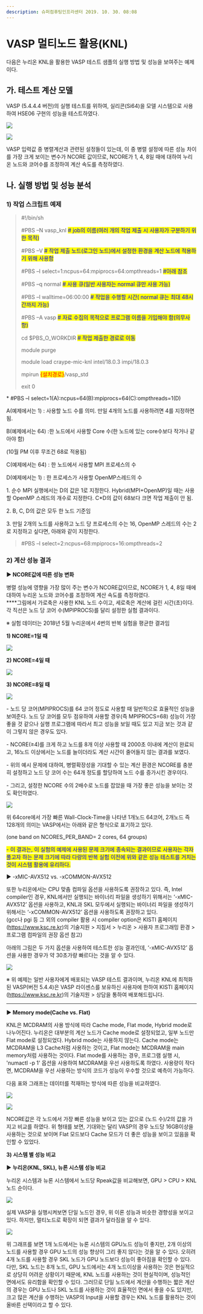 ```yaml
---
description: 슈퍼컴퓨팅인프라센터 2019. 10. 30. 08:08
---
```


# VASP 멀티노드 활용(KNL)

다음은 누리온 KNL을 활용한 VASP 테스트 샘플의 실행 방법 및 성능을 보여주는 예제이다.



## **가. 테스트 계산 모델**

VASP (5.4.4.4 버전)의 실행 테스트를 위하여, 실리콘(Si64)을 모델 시스템으로 사용하여 HSE06 구현의 성능을 테스트하였다.

![](../../../.gitbook/assets/vasp\_knl\_test\_model.png)

![](../../../.gitbook/assets/995662385DB8C1BE18.png)

VASP 입력값 중 병렬계산과 관련된 설정들이 있는데, 이 중 병렬 설정에 따른 성능 차이를 가장 크게 보이는 변수가 NCORE 값이므로, NCORE가 1, 4, 8일 때에 대하여 누리온 노드와 코어수를 조정하여 계산 속도를 측정하였다.



## **나. 실행 방법 및 성능 분석**

### **1) 작업 스크립트 예제**

> \#!/bin/sh
>
> \#PBS –N vasp\_knl                     <mark style="color:blue;"># job의 이름(여러 개의 작업 제출 시 사용자가 구분하기 위한 목적)</mark>
>
> \#PBS –V              <mark style="color:blue;"># 작업 제출 노드(로그인 노드)에서 설정한 환경을 계산 노드에 적용하기 위해 사용함</mark>
>
> \#PBS –l select=1:ncpus=64:mpiprocs=64:ompthreads=1 <mark style="color:blue;">#아래 참조</mark>
>
> \#PBS –q normal                                         <mark style="color:blue;"># 사용 큐(일반 사용자는 normal 큐만 사용 가능)</mark>
>
> \#PBS –l walltime=06:00:00                      <mark style="color:blue;"># 작업을 수행할 시간( normal 큐는 최대 48시간까지 가능)</mark>
>
> \#PBS –A vasp                                     <mark style="color:blue;"># 자료 수집의 목적으로 프로그램 이름을 기입해야 함(의무사항)</mark>
>
> &#x20;
>
> cd $PBS\_O\_WORKDIR                                  <mark style="color:blue;"># 작업 제출한 경로로 이동</mark>
>
> module purge
>
> module load craype-mic-knl intel/18.0.3 impi/18.0.3
>
> &#x20;
>
> mpirun <mark style="color:red;">{설치경로}</mark>/vasp\_std
>
> &#x20;
>
> exit 0

\* #PBS –l select=1(A):ncpus=64(B):mpiprocs=64(C):ompthreads=1(D)

A(예제에서는 1) : 사용할 노드 수를 의미. 만일 4개의 노드를 사용하려면 4를 지정하면 됨.

B(예제에서는 64) :한 노드에서 사용할 Core 수(한 노드에 있는 core수보다 작거나 같아야 함)

(10월 PM 이후 무조건 68로 적용됨)

C(예제에서는 64) : 한 노드에서 사용할 MPI 프로세스의 수

D(예제에서는 1) : 한 프로세스가 사용할 OpenMP스레드의 수

1\. 순수 MPI 실행에서는 D의 값은 1로 지정한다. Hybrid(MPI+OpenMP)일 때는 사용할 OpenMP 스레드의 개수로 지정한다. C\*D의 값이 68보다 크면 작업 제출이 안 됨.

2\. B, C, D의 값은 모두 한 노드 기준임

3\. 만일 2개의 노드를 사용하고 노드 당 프로세스의 수는 16, OpenMP 스레드의 수는 2로 지정하고 싶다면, 아래와 같이 지정한다.

> \#PBS –l select=2:ncpus=68:mpiprocs=16:ompthreads=2



### **2) 계산 성능 결과**

**▶ NCORE값에 따른 성능 변화**

병렬 성능에 영향을 가장 많이 주는 변수가 NCORE값이므로, NCORE가 1, 4, 8일 때에 대하여 누리온 노드와 코어수를 조정하여 계산 속도를 측정하였다.\
****그림에서 가로축은 사용한 KNL 노드 수이고, 세로축은 계산에 걸린 시간(초)이다. 각 직선은 노드 당 코어 수(MPIPROCS)를 달리 설정한 실험 결과이다.

※ 실험 데이터는 2018년 5월 누리온에서 4번의 반복 실험을 평균한 결과임

**1) NCORE=1일 때**

![](../../../.gitbook/assets/9984E33C5DBB92D30C.png)

**2) NCORE=4일 때**

![](../../../.gitbook/assets/99A4D03E5DBB92A00A.png)

**3) NCORE=8일 때**

![](../../../.gitbook/assets/993C03415DBBD7E306.png)

\- 노드 당 코어(MPIPROCS)를 64 코어 정도로 사용할 때 일반적으로 효율적인 성능을 보여준다. 노드 당 코어를 모두 점유하여 사용할 경우(즉 MPIPROCS=68) 성능이 가장 좋을 것 같으나 실행 프로그램에 따라서 최고 성능을 보일 때도 있고 지금 보는 것과 같이 그렇지 않은 경우도 있다.

\- NCORE(≥4)를 크게 하고 노드를 8개 이상 사용할 때 2000초 이내에 계산이 완료되고, 16노드 이상에서는 노드를 늘이더라도 계산 시간이 줄어들지 않는 결과를 보였다.

\- 위의 예시 문제에 대하여, 병렬확장성을 기대할 수 있는 계산 환경은 NCORE를 충분히 설정하고 노드 당 코어 수는 64개 정도를 할당하여 노드 수를 증가시킨 경우이다.

\- 그리고, 설정한 NCORE 수의 2배수로 노드를 잡았을 때 가장 좋은 성능을 보이는 것도 확인하였다.

![](../../../.gitbook/assets/vasp\_knl\_test\_result\_t.png)

위 64core에서 가장 빠른 Wall-Clock-Time을 나타낸 1개노드 64코어, 2개노드 즉 128개의 의미는 VASP에서는 아래와 같은 형식으로 표기하고 있다.

(one band on NCORES\_PER\_BAND= 2 cores, 64 groups)

<mark style="color:blue;">- 이 결과는, 이 실험의 예제에 사용된 문제 크기에 종속되는 결과이므로 사용자는 각자 풀고자 하는 문제 크기에 따라 다량의 반복 실험 이전에 위와 같은 성능 테스트를 거치는 것이 시스템 활용에 유리하다.</mark>



▶ -xMIC-AVX512 vs. -xCOMMON-AVX512

또한 누리온에서는 CPU 맞춤 컴파일 옵션을 사용하도록 권장하고 있다. 즉, Intel compiler인 경우, KNL에서만 실행되는 바이너리 파일을 생성하기 위해서는 ‘-xMIC-AVX512’ 옵션을 사용하고, KNL과 SKL 모두에서 실행되는 바이너리 파일을 생성하기 위해서는 ‘-xCOMMON-AVX512’ 옵션을 사용하도록 권장하고 있다.\
(gcc나 pgi 등 그 외의 compiler 활용 시 compiler option은 KISTI 홈페이지 (https://www.ksc.re.kr)의 기술지원 > 지침서 > 누리온 > 사용자 프로그래밍 환경 > 프로그램 컴파일의 권장 옵션 참고)

아래의 그림은 두 가지 옵션을 사용하여 테스트한 성능 결과인데, ‘-xMIC-AVX512’ 옵션을 사용한 경우가 약 30초가량 빠르다는 것을 알 수 있다.

![](../../../.gitbook/assets/99F111435DB8C2DF18.png)

※ 위 예제는 일반 사용자에게 배포되는 VASP 테스트 결과이며, 누리온 KNL에 최적화된 VASP(버전 5.4.4)은 VASP 라이센스를 보유하신 사용자에 한하여 KISTI 홈페이지 (https://www.ksc.re.kr)의 기술지원 > 상담을 통하여 배포해드립니다.

****

**▶ Memory mode(Cache vs. Flat)**

KNL은 MCDRAM의 사용 방식에 따라 Cache mode, Flat mode, Hybrid mode로 나누어진다. 누리온은 대부분의 계산 노드가 Cache mode로 설정되었고, 일부 노드만 Flat mode로 설정되었다. Hybrid mode는 사용하지 않는다. Cache mode는 MCDRAM을 L3 Cache처럼 사용하는 것이고, Flat mode는 MCDRAM을 main memory처럼 사용하는 것이다. Flat mode를 사용하는 경우, 프로그램 실행 시, 'numactl -p 1' 옵션을 사용하여 MCDRAM을 우선 사용하도록 하였다. 사용량이 작다면, MCDRAM을 우선 사용하는 방식의 코드가 성능이 우수할 것으로 예측이 가능하다.

다음 표와 그래프는 데이터를 적재하는 방식에 따른 성능을 비교하였다.

![](../../../.gitbook/assets/vasp\_knl\_cache\_vs\_flat\_result.png)

![](../../../.gitbook/assets/99EB5A4B5DBB962115.png)

NCORE값은 각 노드에서 가장 빠른 성능을 보이고 있는 값으로 (노드 수)/2의 값을 가지고 비교를 하였다. 위 형태를 보면, 기대와는 달리 VASP의 경우 노드당 16GB이상을 사용하는 것으로 보이며 Flat 모드보다 Cache 모드가 더 좋은 성능을 보이고 있음을 확인할 수 있었다.



**3) 시스템 별 성능 비교**

**▶ 누리온(KNL, SKL), 뉴론 시스템 성능 비교**

누리온 시스템과 뉴론 시스템에서 노드당 Rpeak값을 비교해보면, GPU > CPU > KNL 노드 순이다.

![](../../../.gitbook/assets/vasp\_knl\_skl\_gpu\_rpeak\_compair.png)

실제 VASP을 실행시켜보면 단일 노드인 경우, 위 이론 성능과 비슷한 경향성을 보이고 있다. 하지만, 멀티노드로 확장이 되면 결과가 달라짐을 알 수 있다.

![](../../../.gitbook/assets/99E4A1505DBB971619.png)

위 그래프를 보면 1개 노드에서는 뉴론 시스템의 GPU노드 성능이 좋지만, 2개 이상의 노드를 사용할 경우 GPU 노드의 성능 향상이 그리 좋지 않다는 것을 알 수 있다. 오히려 4개 노드를 사용할 경우 SKL 노드가 GPU 노드보다 성능이 좋아짐을 확인할 수 있다. 다만, SKL 노드는 8개 노드, GPU 노드에서는 4개 노드이상을 사용하는 것은 현실적으로 상당히 어려운 상황이기 때문에, KNL 노드를 사용하는 것이 현실적이며, 성능적인 면에서도 유리함을 확인할 수 있다. 그러므로 단일 노드에서 계산을 수행하는 짧은 계산의 경우는 GPU 노드나 SKL 노드를 사용하는 것이 효율적인 면에서 좋을 수도 있지만, 크고 많은 계산을 수행하는 VASP의 Input을 사용할 경우는 KNL 노드를 활용하는 것이 올바른 선택이라고 할 수 있다.
